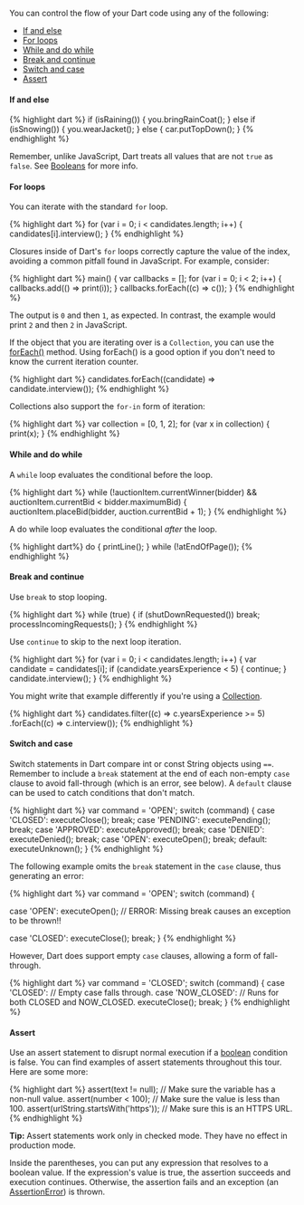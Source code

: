 You can control the flow of your Dart code using any of the following:

* [If and else](#if-else)
* [For loops](#for-loops)
* [While and do while](#while)
* [Break and continue](#break)
* [Switch and case](#switch)
* [Assert](#assert)

<h4 id="if-else">If and else</h4>

{% highlight dart %}
if (isRaining()) {
  you.bringRainCoat();
} else if (isSnowing()) {
  you.wearJacket();
} else {
  car.putTopDown();
}
{% endhighlight %}

Remember, unlike JavaScript, Dart treats all values
that are not `true` as `false`.
See [Booleans](#booleans) for more info.

<h4 id="for-loops">For loops</h4>

You can iterate with the standard `for` loop.

{% highlight dart %}
for (var i = 0; i < candidates.length; i++) {
  candidates[i].interview();
}
{% endhighlight %}

Closures inside of Dart's `for` loops correctly capture the
value of the index, avoiding a common pitfall found in JavaScript.
For example, consider:

{% highlight dart %}
main() {
  var callbacks = [];
  for (var i = 0; i < 2; i++) {
    callbacks.add(() => print(i));
  }
  callbacks.forEach((c) => c());
}
{% endhighlight %}

The output is `0` and then `1`, as expected. In contrast,
the example would print `2` and then `2` in JavaScript.

If the object that you are iterating over is a `Collection`,
you can use the [forEach()](http://api.dartlang.org/dart_core/Collection.html#forEach)
method. Using forEach() is
a good option if you don't need to know the current iteration
counter.

{% highlight dart %}
candidates.forEach((candidate) => candidate.interview());
{% endhighlight %}

Collections also support the `for-in` form of iteration:

{% highlight dart %}
var collection = [0, 1, 2];
for (var x in collection) {
  print(x);
}
{% endhighlight %}

<h4 id="while">While and do while</h4>

A `while` loop evaluates the conditional before the loop.

{% highlight dart %}
while (!auctionItem.currentWinner(bidder) &&
       auctionItem.currentBid < bidder.maximumBid) {
  auctionItem.placeBid(bidder, auction.currentBid + 1);
}
{% endhighlight %}

A do while loop evaluates the conditional *after* the loop.

{% highlight dart%}
do {
  printLine();
} while (!atEndOfPage());
{% endhighlight %}

<h4 id="break">Break and continue</h4>

Use `break` to stop looping.

{% highlight dart %}
while (true) {
  if (shutDownRequested()) break;
  processIncomingRequests();
}
{% endhighlight %}

Use `continue` to skip to the next loop iteration.

{% highlight dart %}
for (var i = 0; i < candidates.length; i++) {
  var candidate = candidates[i];
  if (candidate.yearsExperience < 5) {
    continue;
  }
  candidate.interview();
}
{% endhighlight %}

You might write that example differently if you're
using a [Collection](http://api.dartlang.org/dart_core/Collection.html).

{% highlight dart %}
candidates.filter((c) => c.yearsExperience >= 5)
          .forEach((c) => c.interview());
{% endhighlight %}

<h4 id="switch">Switch and case</h4>

Switch statements in Dart compare int or const String objects using `==`.
Remember to include a `break` statement
at the end of each non-empty `case` clause to avoid fall-through (which is an error, see below).
A `default` clause can be used to catch conditions that don't match.

{% highlight dart %}
var command = 'OPEN';
switch (command) {
  case 'CLOSED':
    executeClose();
    break;
  case 'PENDING':
    executePending();
    break;
  case 'APPROVED':
    executeApproved();
    break;
  case 'DENIED':
    executeDenied();
    break;
  case 'OPEN':
    executeOpen();
    break;
  default:
    executeUnknown();
}
{% endhighlight %}

The following example omits the `break` statement in the `case` clause,
thus generating an error:

{% highlight dart %}
var command = 'OPEN';
switch (command) {

  case 'OPEN':
    executeOpen();
    // ERROR: Missing break causes an exception to be thrown!!

  case 'CLOSED':
    executeClose();
    break;
}
{% endhighlight %}

However, Dart does support empty `case` clauses, allowing a form
of fall-through.

{% highlight dart %}
var command = 'CLOSED';
switch (command) {
  case 'CLOSED':     // Empty case falls through.
  case 'NOW_CLOSED':
    // Runs for both CLOSED and NOW_CLOSED.
    executeClose();
    break;
}
{% endhighlight %}

<h4 id="assert">Assert</h4>

Use an assert statement to disrupt normal execution
if a [boolean](#booleans) condition is false.
You can find examples of assert statements throughout this tour.
Here are some more:

{% highlight dart %}
assert(text != null);  // Make sure the variable has a non-null value.
assert(number < 100);  // Make sure the value is less than 100.
assert(urlString.startsWith('https')); // Make sure this is an HTTPS URL.
{% endhighlight %}

<aside>
  <div class="alert alert-info">
    <strong>Tip:</strong>
    Assert statements work only in checked mode.
    They have no effect in production mode.
  </div>
</aside>

Inside the parentheses, you can put any expression
that resolves to a boolean value.
If the expression's value is true,
the assertion succeeds and execution continues.
Otherwise,
the assertion fails and an exception (an
[AssertionError](http://api.dartlang.org/dart_core/AssertionError.html))
is thrown.
